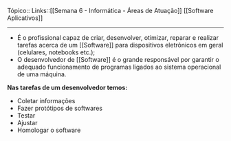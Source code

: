 Tópico::
Links::[[Semana 6 - Informática - Áreas de Atuação]] [[Software Aplicativos]]

---

- É o profissional capaz de criar, desenvolver, otimizar, reparar e realizar 
tarefas acerca de um [[Software]] para dispositivos eletrônicos em 
geral (celulares, notebooks etc.); 
- O desenvolvedor de [[Software]] é o grande responsável por garantir o 
adequado funcionamento de programas ligados ao sistema operacional de 
uma máquina.

**Nas tarefas de um desenvolvedor temos:** 
- Coletar informações 
- Fazer protótipos de softwares 
- Testar 
- Ajustar 
- Homologar o software


